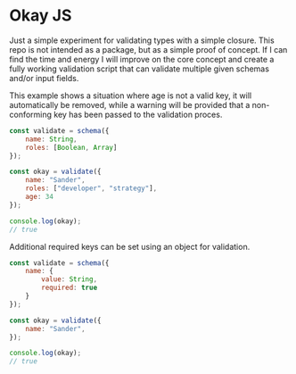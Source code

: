 # Okay JS
Just a simple experiment for validating types with a simple closure. This repo is not intended as a package, but as a simple proof of concept. If I can find the time and energy I will improve on the core concept and create a fully working validation script that can validate multiple given schemas and/or input fields. 

This example shows a situation where age is not a valid key, it will automatically be removed, while a warning will be provided that a non-conforming key has been passed to the validation proces. 

```javascript
const validate = schema({
    name: String,
    roles: [Boolean, Array]
});

const okay = validate({
    name: "Sander",
    roles: ["developer", "strategy"],
    age: 34
});

console.log(okay);
// true
```

Additional required keys can be set using an object for validation. 

```javascript
const validate = schema({
    name: {
        value: String,
        required: true
    }
});

const okay = validate({
    name: "Sander",
});

console.log(okay);
// true
```
